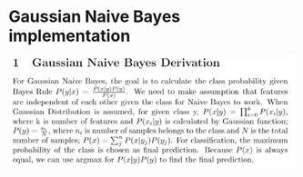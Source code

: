 # Gaussian Naive Bayes implementation
![alt text](https://github.com/NoTody/Machine-Learning-from-Scratch/blob/main/Gaussian-Naive-Bayes/GaussianNaiveBayes_derivation.png?raw=true)
